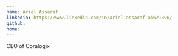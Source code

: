 ```yaml
---
name: Ariel Assaraf
linkedin: https://www.linkedin.com/in/ariel-assaraf-ab621896/
github:
home:
---
```


CEO of Coralogix

